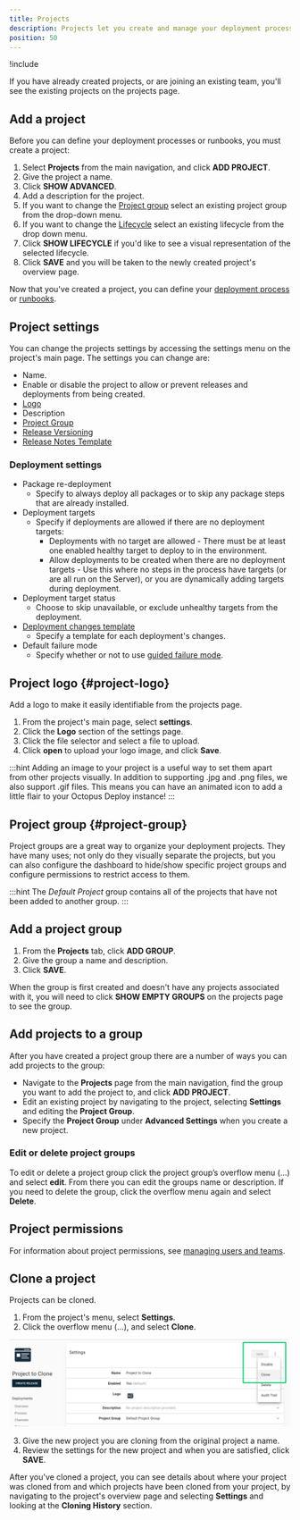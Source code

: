 ```yaml
---
title: Projects
description: Projects let you create and manage your deployment processes, releases, and operations processes.
position: 50
---
```


!include <projects>

If you have already created projects, or are joining an existing team, you'll see the existing projects on the projects page.

## Add a project

Before you can define your deployment processes or runbooks, you must create a project:

1. Select **Projects** from the main navigation, and click **ADD PROJECT**.
1. Give the project a name.
1. Click **SHOW ADVANCED**.
1. Add a description for the project.
1. If you want to change the [Project group](/docs/projects/index.md#project-group) select an existing project group from the drop-down menu.
1. If you want to change the [Lifecycle](/docs/releases/lifecycles/index.md) select an existing lifecycle from the drop down menu.
1. Click **SHOW LIFECYCLE** if you'd like to see a visual representation of the selected lifecycle.
1. Click **SAVE** and you will be taken to the newly created project's overview page.

Now that you've created a project, you can define your [deployment process](/docs/projects/deployment-process/index.md) or [runbooks](/docs/runbooks/index.md).

## Project settings

You can change the projects settings by accessing the settings menu on the project's main page. The settings you can change are:

- Name.
- Enable or disable the project to allow or prevent releases and deployments from being created.
- [Logo](#project-logo)
- Description
- [Project Group](#project-group)
- [Release Versioning](/docs/releases/release-versioning.md)
- [Release Notes Template](/docs/releases/release-notes.md#Release-Notes-Templates)

### Deployment settings

- Package re-deployment
    - Specify to always deploy all packages or to skip any package steps that are already installed.
- Deployment targets
    - Specify if deployments are allowed if there are no deployment targets:
        - Deployments with no target are allowed - There must be at least one enabled healthy target to deploy to in the environment.
        - Allow deployments to be created when there are no deployment targets - Use this where no steps in the process have targets (or are all run on the Server), or you are dynamically adding targets during deployment.
- Deployment target status
    - Choose to skip unavailable, or exclude unhealthy targets from the deployment.
- [Deployment changes template](docs/releases/deployment-notes.md#Templates)
    - Specify a template for each deployment's changes.
- Default failure mode
    - Specify whether or not to use [guided failure mode](/docs/releases/guided-failures.md).

## Project logo {#project-logo}

Add a logo to make it easily identifiable from the projects page.

1. From the project's main page, select **settings**.
2. Click the **Logo** section of the settings page.
3. Click the file selector and select a file to upload.
4. Click **open** to upload your logo image, and click **Save**.

:::hint
Adding an image to your project is a useful way to set them apart from other projects visually. In addition to supporting .jpg and .png files, we also support .gif files. This means you can have an animated icon to add a little flair to your Octopus Deploy instance!
:::

## Project group {#project-group}

Project groups are a great way to organize your deployment projects. They have many uses; not only do they visually separate the projects, but you can also configure the dashboard to hide/show specific project groups and configure permissions to restrict access to them.

:::hint
The *Default Project* group contains all of the projects that have not been added to another group.
:::
## Add a project group

1. From the **Projects** tab, click **ADD GROUP**.
1. Give the group a name and description.
1. Click **SAVE**.

When the group is first created and doesn't have any projects associated with it, you will need to click **SHOW EMPTY GROUPS** on the projects page to see the group.

## Add projects to a group

After you have created a project group there are a number of ways you can add projects to the group:

- Navigate to the **Projects** page from the main navigation, find the group you want to add the project to, and click **ADD PROJECT**.
- Edit an existing project by navigating to the project, selecting **Settings** and editing the **Project Group**.
- Specify the **Project Group** under **Advanced Settings** when you create a new project.

### Edit or delete project groups

To edit or delete a project group click the project group’s overflow menu (...) and select **edit**. From there you can edit the groups name or description. If you need to delete the group, click the overflow menu again and select **Delete**.

## Project permissions

For information about project permissions, see [managing users and teams](/docs/security/users-and-teams/index.md).

## Clone a project

Projects can be cloned.

1. From the project's menu, select **Settings**.
2. Click the overflow menu (...), and select **Clone**.

![Clone a project](images/clone-project.png "width=500")

3. Give the new project you are cloning from the original project a name.
4. Review the settings for the new project and when you are satisfied, click **SAVE**.

After you've cloned a project, you can see details about where your project was cloned from and which projects have been cloned from your project, by navigating to the project's overview page and selecting **Settings** and looking at the **Cloning History** section.
